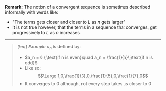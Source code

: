 **Remark:** The notion of a convergent sequence is sometimes described informally with words like:
- "The terms gets closer and closer to $L$ as $n$ gets larger"
- It is not true however, that the terms in a sequence that converges, get progressively to $L$ as $n$ increases

___
>[!eq] *Example*
>$a_n$ is defined by:
>- $a_n = 0 \;\text{if n is even}\quad a_n = \frac{1}{n}\;\text{if n is odd}$
>- Like so:
> $$\Large 1,0,\frac{1}{3},0,\frac{1}{5},0,\frac{1}{7},0$$
> - It converges to $0$ although, not every step takes us closer to $0$